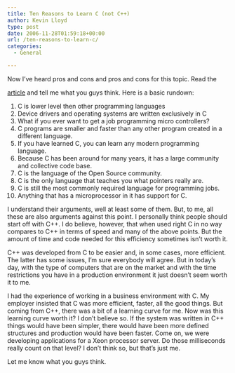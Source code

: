 ```yaml
---
title: Ten Reasons to Learn C (not C++)
author: Kevin Lloyd
type: post
date: 2006-11-28T01:59:18+00:00
url: /ten-reasons-to-learn-c/
categories:
  - General

---
```

<!--adsense-->Now I&#8217;ve heard pros and cons and pros and cons for this topic. Read the 

[article][1] and tell me what you guys think. Here is a basic rundown:

  1. C is lower level then other programming languages
  2. Device drivers and operating systems are written exclusively in C
  3. What if you ever want to get a job programming micro controllers? 
  4. C programs are smaller and faster than any other program created in a different language.
  5. If you have learned C, you can learn any modern programming language.
  6. Because C has been around for many years, it has a large community and collective code base.
  7. C is the language of the Open Source community.
  8. C is the only language that teaches you what pointers really are.
  9. C is still the most commonly required language for programming jobs.
 10. Anything that has a microprocessor in it has support for C.

I understand their arguments, well at least some of them. But, to me, all these are also arguments against this point. I personally think people should start off with C++. I do believe, however, that when used right C in no way compares to C++ in terms of speed and many of the above points. But the amount of time and code needed for this efficiency sometimes isn&#8217;t worth it.
  
<!--more-->


  
C++ was developed from C to be easier and, in some cases, more efficient. The latter has some issues, I&#8217;m sure everybody will agree. But in today&#8217;s day, with the type of computers that are on the market and with the time restrictions you have in a production environment it just doesn&#8217;t seem worth it to me.

I had the experience of working in a business environment with C. My employer insisted that C was more efficient, faster, all the good things. But coming from C++, there was a bit of a learning curve for me. Now was this learning curve worth it? I don&#8217;t believe so. If the system was written in C++ things would have been simpler, there would have been more defined structures and production would have been faster. Come on, we were developing applications for a Xeon processor server. Do those milliseconds really count on that level? I don&#8217;t think so, but that&#8217;s just me.

Let me know what you guys think.

 [1]: http://www.jubling.com/ten-reasons-why-every-programmer-should-learn-c.html